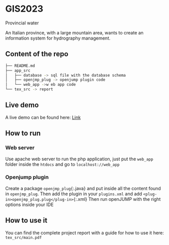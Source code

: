 
# GIS2023
Provincial water

An Italian province, with a large mountain area, wants to create an information system for hydrography management.

## Content of the repo
```bash
├── README.md
├── app_src
│   ├── database -> sql file with the database schema
│   ├── openjmp_plug -> openjump plugin code
│   └── web_app ->w eb app code
└── tex_src -> report 
```

## Live demo

A live demo can be found here:
[Link](https://gis2023.bitsei.it)

## How to run

### Web server 

Use apache web server to run the php application, just put the `web_app` folder inside the `htdocs` and go to `localhost://web_app`

### Openjump plugin

Create a package `openjmp_plug`{:.java} and put inside all the content found in `openjmp_plug`.
Then add the plugin in your `plugins.xml` and add `<plug-in>openjmp_plug.plug</plug-in>`{:.xml}
Then run openJUMP with the right options inside your IDE

## How to use it

You can find the complete project report with a guide for how to use it here: `tex_src/main.pdf`


